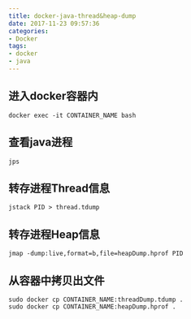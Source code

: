 ```yaml
---
title: docker-java-thread&heap-dump
date: 2017-11-23 09:57:36
categories:
- Docker
tags:
- docker
- java
---
```

## 进入docker容器内
```
docker exec -it CONTAINER_NAME bash
```
## 查看java进程
```
jps
```
## 转存进程Thread信息
```
jstack PID > thread.tdump
```
## 转存进程Heap信息
```
jmap -dump:live,format=b,file=heapDump.hprof PID
```
## 从容器中拷贝出文件
```
sudo docker cp CONTAINER_NAME:threadDump.tdump .
sudo docker cp CONTAINER_NAME:heapDump.hprof .
```